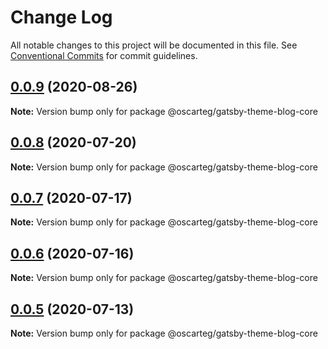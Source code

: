 # Change Log

All notable changes to this project will be documented in this file.
See [Conventional Commits](https://conventionalcommits.org) for commit guidelines.

## [0.0.9](https://github.com/oscarteg/gatsby-themes/compare/@oscarteg/gatsby-theme-blog-core@0.0.8...@oscarteg/gatsby-theme-blog-core@0.0.9) (2020-08-26)

**Note:** Version bump only for package @oscarteg/gatsby-theme-blog-core

## [0.0.8](https://github.com/oscarteg/gatsby-themes/compare/@oscarteg/gatsby-theme-blog-core@0.0.7...@oscarteg/gatsby-theme-blog-core@0.0.8) (2020-07-20)

**Note:** Version bump only for package @oscarteg/gatsby-theme-blog-core

## [0.0.7](https://github.com/oscarteg/gatsby-themes/compare/@oscarteg/gatsby-theme-blog-core@0.0.6...@oscarteg/gatsby-theme-blog-core@0.0.7) (2020-07-17)

**Note:** Version bump only for package @oscarteg/gatsby-theme-blog-core

## [0.0.6](https://github.com/oscarteg/gatsby-themes/compare/@oscarteg/gatsby-theme-blog-core@0.0.5...@oscarteg/gatsby-theme-blog-core@0.0.6) (2020-07-16)

**Note:** Version bump only for package @oscarteg/gatsby-theme-blog-core

## [0.0.5](https://github.com/oscarteg/gatsby-themes/compare/@oscarteg/gatsby-theme-blog-core@0.0.4...@oscarteg/gatsby-theme-blog-core@0.0.5) (2020-07-13)

**Note:** Version bump only for package @oscarteg/gatsby-theme-blog-core
